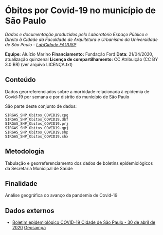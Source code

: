 Óbitos por Covid-19 no município de São Paulo
============
*Dados e documentação produzidos pelo Laboratório Espaço Público e Direito à Cidade da Faculdade de Arquitetura e Urbanismo da Universidade de São Paulo - [LabCidade FAUUSP](http://www.labcidade.fau.usp.br/)*

**Equipe:** Aluízio Marino
**Financiamento:** Fundação Ford
**Data:** 21/04/2020, atualização quinzenal
**Licença de compartilhamento:** CC Atribuição (CC BY 3.0 BR) (ver arquivo LICENÇA.txt)

## Conteúdo
Dados georreferenciados sobre a morbidade relacionada à epidemia de Covid-19 por semana e por distrito do município de São Paulo 

São parte deste conjunto de dados:

    SIRGAS_SHP_Obitos_COVID19.cpg
    SIRGAS_SHP_Obitos_COVID19.dbf
    SIRGAS_SHP_Obitos_COVID19.prj
    SIRGAS_SHP_Obitos_COVID19.qpj
    SIRGAS_SHP_Obitos_COVID19.shp
    SIRGAS_SHP_Obitos_COVID19.shx

## Metodologia
Tabulação e georreferenciamento dos dados de boletins epidemiológicos da Secretaria Municipal de Saúde

## Finalidade
Análise geográfica do avanço da pandemia de Covid-19 

## Dados externos
- [Boletim epidemiológico COVID-19 Cidade de São Paulo - 30 de abril de 2020](https://www.prefeitura.sp.gov.br/cidade/secretarias/upload/saude/PMSP_SMS_COVID19_Boletim%20Quinzenal_20200430.pdf)
[Geosampa](http://geosampa.prefeitura.sp.gov.br/PaginasPublicas/_SBC.aspx)